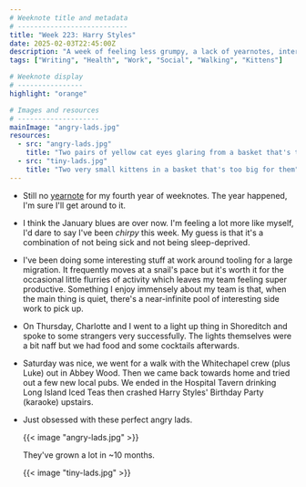 ```yaml
---
# Weeknote title and metadata
# ---------------------------
title: "Week 223: Harry Styles"
date: 2025-02-03T22:45:00Z
description: "A week of feeling less grumpy, a lack of yearnotes, interesting work, disappointing lights, strangers, short walks, many cocktails, and some angry lads."
tags: ["Writing", "Health", "Work", "Social", "Walking", "Kittens"]

# Weeknote display
# ----------------
highlight: "orange"

# Images and resources
# --------------------
mainImage: "angry-lads.jpg"
resources:
  - src: "angry-lads.jpg"
    title: "Two pairs of yellow cat eyes glaring from a basket that's too small for them"
  - src: "tiny-lads.jpg"
    title: "Two very small kittens in a basket that's too big for them"
---
```


  * Still no [yearnote](/tags/yearnote/) for my fourth year of weeknotes. The year happened, I'm sure I'll get around to it.

  * I think the January blues are over now. I'm feeling a lot more like myself, I'd dare to say I've been _chirpy_ this week. My guess is that it's a combination of not being sick and not being sleep-deprived.

  * I've been doing some interesting stuff at work around tooling for a large migration. It frequently moves at a snail's pace but it's worth it for the occasional little flurries of activity which leaves my team feeling super productive. Something I enjoy immensely about my team is that, when the main thing is quiet, there's a near-infinite pool of interesting side work to pick up.

  * On Thursday, Charlotte and I went to a light up thing in Shoreditch and spoke to some strangers very successfully. The lights themselves were a bit naff but we had food and some cocktails afterwards.

  * Saturday was nice, we went for a walk with the Whitechapel crew (plus Luke) out in Abbey Wood. Then we came back towards home and tried out a few new local pubs. We ended in the Hospital Tavern drinking Long Island Iced Teas then crashed Harry Styles' Birthday Party (karaoke) upstairs.

  * Just obsessed with these perfect angry lads.

    {{< image "angry-lads.jpg" >}}

    They've grown a lot in ~10 months.

    {{< image "tiny-lads.jpg" >}}
